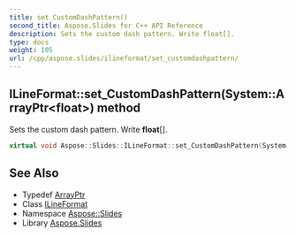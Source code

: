 ```yaml
---
title: set_CustomDashPattern()
second_title: Aspose.Slides for C++ API Reference
description: Sets the custom dash pattern. Write float[].
type: docs
weight: 105
url: /cpp/aspose.slides/ilineformat/set_customdashpattern/
---
```

## ILineFormat::set_CustomDashPattern(System::ArrayPtr\<float\>) method


Sets the custom dash pattern. Write **float**[].

```cpp
virtual void Aspose::Slides::ILineFormat::set_CustomDashPattern(System::ArrayPtr<float> value)=0
```

## See Also

* Typedef [ArrayPtr](../../system/arrayptr/)
* Class [ILineFormat](./)
* Namespace [Aspose::Slides](../)
* Library [Aspose.Slides](../../)